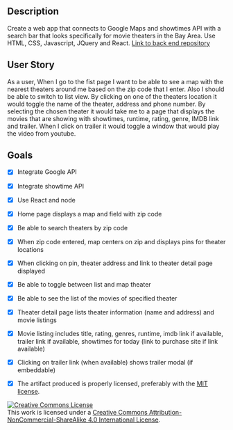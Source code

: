 ## Description
Create a web app that connects to Google Maps and showtimes API with a search bar that looks specifically for movie theaters in the Bay Area. Use HTML, CSS, Javascript, JQuery and React.
[Link to back end repository](https://github.com/TS22082/movie-theater-back)
## User Story

As a user, When I go to the fist page I want to be able to see a map with the nearest theaters around me based on the zip code that I enter. Also I should be able to switch to list view.
By clicking on one of the theaters location it would toggle the name of the theater, address and phone number.
By selecting the chosen theater it would take me to a page that displays the movies that are showing with showtimes, runtime, rating, genre, IMDB link and trailer.
When I click on trailer it would toggle a window that would play the video from youtube.



## Goals

- [X] Integrate Google API
- [X] Integrate showtime API
- [X] Use React and node
- [X] Home page displays a map and field with zip code
- [X] Be able to search theaters by zip code
- [X] When zip code entered, map centers on zip and displays pins for theater locations
- [X] When clicking on pin, theater address and link to theater detail page displayed
- [X] Be able to toggle between list and map theater
- [X] Be able to see the list of the movies of specified theater
- [X] Theater detail page lists theater information (name and address) and movie listings
- [X] Movie listing includes title, rating, genres, runtime, imdb link if available, trailer link if available, showtimes for today (link to purchase site if link available)
- [X] Clicking on trailer link (when available) shows trailer modal (if embeddable)
- [X] The artifact produced is properly licensed, preferably with the [MIT license][mit-license].


<!-- LICENSE -->

<a rel="license" href="http://creativecommons.org/licenses/by-nc-sa/4.0/"><img alt="Creative Commons License" style="border-width:0" src="https://i.creativecommons.org/l/by-nc-sa/4.0/80x15.png" /></a>
<br />This work is licensed under a <a rel="license" href="http://creativecommons.org/licenses/by-nc-sa/4.0/">Creative Commons Attribution-NonCommercial-ShareAlike 4.0 International License</a>.

[mit-license]: https://opensource.org/licenses/MIT
